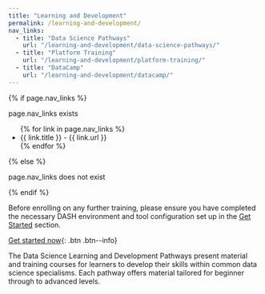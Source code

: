 ```yaml
---
title: "Learning and Development"
permalink: /learning-and-development/
nav_links:
  - title: "Data Science Pathways"
    url: "/learning-and-development/data-science-pathways/"
  - title: "Platform Training"
    url: "/learning-and-development/platform-training/"
  - title: "DataCamp"
    url: "/learning-and-development/datacamp/"
---
```


{% if page.nav_links %}
<p>page.nav_links exists</p>
<ul>
  {% for link in page.nav_links %}
  <li>{{ link.title }} - {{ link.url }}</li>
  {% endfor %}
</ul>
{% else %}
<p>page.nav_links does not exist</p>
{% endif %}

Before enrolling on any further training, please ensure you have completed the necessary DASH environment and tool configuration 
set up in the [Get Started](/mm-starter/get-started) section. 

[Get started now](/mm-starter/get-started){: .btn .btn--info}

The Data Science Learning and Development Pathways present material and training courses for learners to develop their skills 
within common data science specialisms. Each pathway offers material tailored for beginner through to advanced levels.